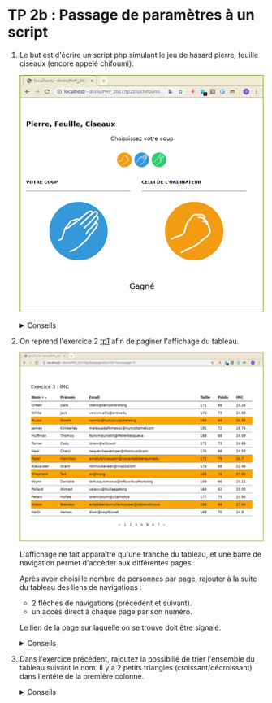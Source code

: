 # TP 2b : Passage de paramètres à un script

1.  Le but est d'écrire un script php simulant le jeu de hasard pierre,
    feuille ciseaux (encore appelé chifoumi).

    ![](./img/chifoumi.png)
	
	<details><summary>Conseils</summary>
	<div>
    Le joueur joue en cliquant sur l'icone représentant le coup qu'il
    a choisi. Celui-ci est un lien vers le même script, auquel est passé
    en GET un paramètre représentant son coup. Par exemple :

	```html
	<a href="?coup=0"><img href="pierre.png"></a>
	<a href="?coup=1"><img href="feuille.png"></a>
	<a href="?coup=2"><img href="ciseaux.png"></a>
	```
    Le script récupère le coup du joueur, fait un tirage aléatoire, et
    affiche les deux coups joués avec un message pour indiquer le
    résultat de la partie.

2.  On reprend l'exercice 2 [tp1](../tp1) afin de paginer
    l'affichage du tableau. 

    ![](./img/pagination.png)

    L'affichage ne fait apparaître qu'une tranche du tableau, et une
    barre de navigation permet d'accèder aux différentes pages.

    Après avoir choisi le nombre de personnes par page, rajouter à la
    suite du tableau des liens de navigations :

    -   2 flèches de navigations (précédent et suivant).
    -   un accès direct à chaque page par son numéro.

    Le lien de la page sur laquelle on se trouve doit être signalé.
	<details><summary>Conseils</summary>
	<div>
    Le nombre de pages se calcule facilement par une division. Utilisez
    la fonction `ceil` pour arrondir un nombre réel à l'entier
    supérieur.

    Le numéro de la page d'affichage sera passé au script dans les urls
    des liens de la barre de navigation.

    Gérer tous les cas où le numéro de page n'est pas valide.
	</div>
	</details>

3.  Dans l'exercice précédent, rajoutez la possibilié de trier
    l'ensemble du tableau suivant le nom. Il y a 2 petits triangles
    (croissant/décroissant) dans l'entête de la première colonne.

	<details>
	<summary>Conseils</summary>
	<div>
    - Pour le tri du tableau, utiliser la fonction <code>usort</code>
        Le deuxième paramètre est une chaîne correspondant à
        l'identifiant de la fonction d'ordre pour votre tri. Consultez
        les exemples 
        <a href="http://php.net/manual/fr/function.usort.php">page</a> de la
        fonction.
    - Il faut évidemment rajouter un paramètre à votre script.
	</div>
	</details>
